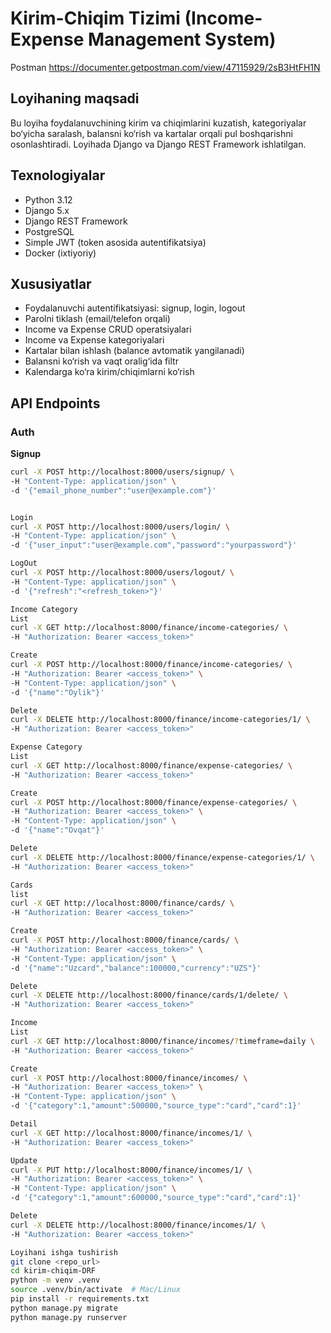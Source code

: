# Kirim-Chiqim Tizimi (Income-Expense Management System)
Postman 
https://documenter.getpostman.com/view/47115929/2sB3HtFH1N

## Loyihaning maqsadi
Bu loyiha foydalanuvchining kirim va chiqimlarini kuzatish, kategoriyalar bo‘yicha saralash, balansni ko‘rish va kartalar orqali pul boshqarishni osonlashtiradi. Loyihada Django va Django REST Framework ishlatilgan.

## Texnologiyalar
- Python 3.12
- Django 5.x
- Django REST Framework
- PostgreSQL
- Simple JWT (token asosida autentifikatsiya)
- Docker (ixtiyoriy)

## Xususiyatlar
- Foydalanuvchi autentifikatsiyasi: signup, login, logout
- Parolni tiklash (email/telefon orqali)
- Income va Expense CRUD operatsiyalari
- Income va Expense kategoriyalari
- Kartalar bilan ishlash (balance avtomatik yangilanadi)
- Balansni ko‘rish va vaqt oralig‘ida filtr
- Kalendarga ko‘ra kirim/chiqimlarni ko‘rish

## API Endpoints

### Auth
**Signup**
```bash
curl -X POST http://localhost:8000/users/signup/ \
-H "Content-Type: application/json" \
-d '{"email_phone_number":"user@example.com"}'


Login
curl -X POST http://localhost:8000/users/login/ \
-H "Content-Type: application/json" \
-d '{"user_input":"user@example.com","password":"yourpassword"}'

LogOut
curl -X POST http://localhost:8000/users/logout/ \
-H "Content-Type: application/json" \
-d '{"refresh":"<refresh_token>"}'

Income Category
List
curl -X GET http://localhost:8000/finance/income-categories/ \
-H "Authorization: Bearer <access_token>"

Create
curl -X POST http://localhost:8000/finance/income-categories/ \
-H "Authorization: Bearer <access_token>" \
-H "Content-Type: application/json" \
-d '{"name":"Oylik"}'

Delete
curl -X DELETE http://localhost:8000/finance/income-categories/1/ \
-H "Authorization: Bearer <access_token>"

Expense Category
List
curl -X GET http://localhost:8000/finance/expense-categories/ \
-H "Authorization: Bearer <access_token>"

Create
curl -X POST http://localhost:8000/finance/expense-categories/ \
-H "Authorization: Bearer <access_token>" \
-H "Content-Type: application/json" \
-d '{"name":"Ovqat"}'

Delete
curl -X DELETE http://localhost:8000/finance/expense-categories/1/ \
-H "Authorization: Bearer <access_token>"

Cards
list
curl -X GET http://localhost:8000/finance/cards/ \
-H "Authorization: Bearer <access_token>"

Create
curl -X POST http://localhost:8000/finance/cards/ \
-H "Authorization: Bearer <access_token>" \
-H "Content-Type: application/json" \
-d '{"name":"Uzcard","balance":100000,"currency":"UZS"}'

Delete
curl -X DELETE http://localhost:8000/finance/cards/1/delete/ \
-H "Authorization: Bearer <access_token>"

Income
List
curl -X GET http://localhost:8000/finance/incomes/?timeframe=daily \
-H "Authorization: Bearer <access_token>"

Create
curl -X POST http://localhost:8000/finance/incomes/ \
-H "Authorization: Bearer <access_token>" \
-H "Content-Type: application/json" \
-d '{"category":1,"amount":500000,"source_type":"card","card":1}'

Detail
curl -X GET http://localhost:8000/finance/incomes/1/ \
-H "Authorization: Bearer <access_token>"

Update
curl -X PUT http://localhost:8000/finance/incomes/1/ \
-H "Authorization: Bearer <access_token>" \
-H "Content-Type: application/json" \
-d '{"category":1,"amount":600000,"source_type":"card","card":1}'

Delete
curl -X DELETE http://localhost:8000/finance/incomes/1/ \
-H "Authorization: Bearer <access_token>"

Loyihani ishga tushirish
git clone <repo_url>
cd kirim-chiqim-DRF
python -m venv .venv
source .venv/bin/activate  # Mac/Linux
pip install -r requirements.txt
python manage.py migrate
python manage.py runserver

